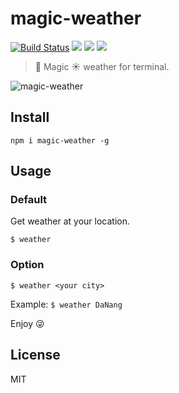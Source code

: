 # magic-weather

[![Build Status](https://travis-ci.com/cuongw/magic-weather.svg?token=BrDbfYWUGDSpbNJ4h6P1&branch=master)](https://travis-ci.com/cuongw/magic-weather)
![](https://img.shields.io/david/cuongw/magic-weather.svg?style=flat-square)
![](https://img.shields.io/github/license/cuongw/magic-weather.svg?style=flat-square)
![](https://img.shields.io/badge/awesome-yes-brightgreen.svg?style=flat-square)

> 🚀 Magic ☀️ weather for terminal.

![magic-weather](https://user-images.githubusercontent.com/34389409/52731113-89607500-2fef-11e9-8000-a08eef48fbff.gif)

## Install

```
npm i magic-weather -g
```

## Usage

### Default

Get weather at your location.

```
$ weather
```

### Option

```
$ weather <your city>
```

Example: `$ weather DaNang`

Enjoy 😜

## License

MIT
